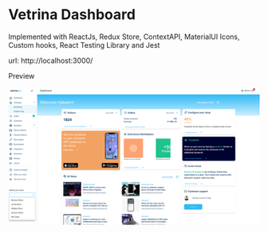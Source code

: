 # Vetrina Dashboard

Implemented with ReactJs, Redux Store, ContextAPI, MaterialUI Icons, Custom hooks, React Testing Library and Jest

url: http://localhost:3000/

Preview

<img src="./public/screenshot.png" alt="screenshot" title="screenshot">
